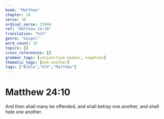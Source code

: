 ```yaml
---
book: "Matthew"
chapter: 24
verse: 10
ordinal_verse: 23968
ref: "Matthew 24:10"
translation: "KJV"
genre: "Gospel"
word_count: 16
topics: []
cross_references: []
grammar_tags: [conjunctive-opener, negation]
thematic_tags: [one-another]
tags: ["Bible","KJV","Matthew"]
---
```


# Matthew 24:10

And then shall many be offended, and shall betray one another, and shall hate one another.
